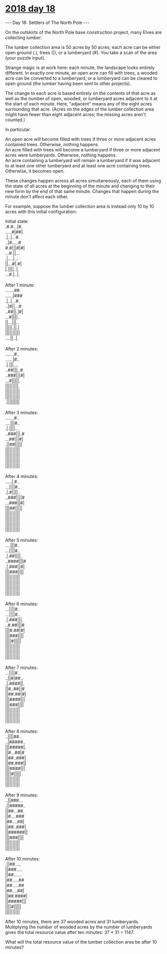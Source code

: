 # [2018 day 18](https://adventofcode.com/2018/day/18)

--- Day 18: Settlers of The North Pole ---

On the outskirts of the North Pole base construction project, many Elves are collecting lumber.



The lumber collection area is 50 acres by 50 acres; each acre can be either open ground (.), trees (|), or a lumberyard (#). You take a scan of the area (your puzzle input).



Strange magic is at work here: each minute, the landscape looks entirely different. In exactly one minute, an open acre can fill with trees, a wooded acre can be converted to a lumberyard, or a lumberyard can be cleared to open ground (the lumber having been sent to other projects).



The change to each acre is based entirely on the contents of that acre as well as the number of open, wooded, or lumberyard acres adjacent to it at the start of each minute. Here, "adjacent" means any of the eight acres surrounding that acre. (Acres on the edges of the lumber collection area might have fewer than eight adjacent acres; the missing acres aren't counted.)



In particular:



An open acre will become filled with trees if three or more adjacent acres contained trees. Otherwise, nothing happens.\
An acre filled with trees will become a lumberyard if three or more adjacent acres were lumberyards. Otherwise, nothing happens.\
An acre containing a lumberyard will remain a lumberyard if it was adjacent to at least one other lumberyard and at least one acre containing trees. Otherwise, it becomes open.



These changes happen across all acres simultaneously, each of them using the state of all acres at the beginning of the minute and changing to their new form by the end of that same minute. Changes that happen during the minute don't affect each other.



For example, suppose the lumber collection area is instead only 10 by 10 acres with this initial configuration:



Initial state:\
.#.#...|#.\
.....#|##|\
.|..|...#.\
..|#.....#\
#.#|||#|#|\
...#.||...\
.|....|...\
||...#|.#|\
|.||||..|.\
...#.|..|.\
\
After 1 minute:\
.......##.\
......|###\
.|..|...#.\
..|#||...#\
..##||.|#|\
...#||||..\
||...|||..\
|||||.||.|\
||||||||||\
....||..|.\
\
After 2 minutes:\
.......#..\
......|#..\
.|.|||....\
..##|||..#\
..###|||#|\
...#|||||.\
|||||||||.\
||||||||||\
||||||||||\
.|||||||||\
\
After 3 minutes:\
.......#..\
....|||#..\
.|.||||...\
..###|||.#\
...##|||#|\
.||##|||||\
||||||||||\
||||||||||\
||||||||||\
||||||||||\
\
After 4 minutes:\
.....|.#..\
...||||#..\
.|.#||||..\
..###||||#\
...###||#|\
|||##|||||\
||||||||||\
||||||||||\
||||||||||\
||||||||||\
\
After 5 minutes:\
....|||#..\
...||||#..\
.|.##||||.\
..####|||#\
.|.###||#|\
|||###||||\
||||||||||\
||||||||||\
||||||||||\
||||||||||\
\
After 6 minutes:\
...||||#..\
...||||#..\
.|.###|||.\
..#.##|||#\
|||#.##|#|\
|||###||||\
||||#|||||\
||||||||||\
||||||||||\
||||||||||\
\
After 7 minutes:\
...||||#..\
..||#|##..\
.|.####||.\
||#..##||#\
||##.##|#|\
|||####|||\
|||###||||\
||||||||||\
||||||||||\
||||||||||\
\
After 8 minutes:\
..||||##..\
..|#####..\
|||#####|.\
||#...##|#\
||##..###|\
||##.###||\
|||####|||\
||||#|||||\
||||||||||\
||||||||||\
\
After 9 minutes:\
..||###...\
.||#####..\
||##...##.\
||#....###\
|##....##|\
||##..###|\
||######||\
|||###||||\
||||||||||\
||||||||||\
\
After 10 minutes:\
.||##.....\
||###.....\
||##......\
|##.....##\
|##.....##\
|##....##|\
||##.####|\
||#####|||\
||||#|||||\
||||||||||



After 10 minutes, there are 37 wooded acres and 31 lumberyards.  Multiplying the number of wooded acres by the number of lumberyards gives the total resource value after ten minutes: 37 * 31 = 1147.



What will the total resource value of the lumber collection area be after 10 minutes?



